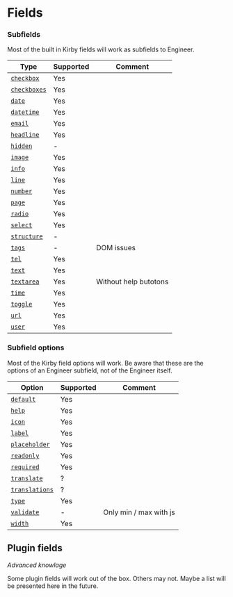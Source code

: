 # Fields

### Subfields

Most of the built in Kirby fields will work as subfields to Engineer.

| Type                                                                         | Supported | Comment
| ---------------------------------------------------------------------------- | --------- | -------
| [`checkbox`](https://getkirby.com/docs/cheatsheet/panel-fields/checkbox)     | Yes       |&nbsp;
| [`checkboxes`](https://getkirby.com/docs/cheatsheet/panel-fields/checkboxes) | Yes       |&nbsp;
| [`date`](https://getkirby.com/docs/cheatsheet/panel-fields/date)             | Yes       |&nbsp; 
| [`datetime`](https://getkirby.com/docs/cheatsheet/panel-fields/datetime)     | Yes       |&nbsp;
| [`email`](https://getkirby.com/docs/cheatsheet/panel-fields/email)           | Yes       |&nbsp;
| [`headline`](https://getkirby.com/docs/cheatsheet/panel-fields/headline)     | Yes       |&nbsp;
| [`hidden`](https://getkirby.com/docs/cheatsheet/panel-fields/hidden)         | -         |&nbsp;
| [`image`](https://getkirby.com/docs/cheatsheet/panel-fields/image)           | Yes       |&nbsp;
| [`info`](https://getkirby.com/docs/cheatsheet/panel-fields/info)             | Yes       |&nbsp;
| [`line`](https://getkirby.com/docs/cheatsheet/panel-fields/line)             | Yes       |&nbsp;
| [`number`](https://getkirby.com/docs/cheatsheet/panel-fields/number)         | Yes       |&nbsp;
| [`page`](https://getkirby.com/docs/cheatsheet/panel-fields/page)             | Yes       |&nbsp;
| [`radio`](https://getkirby.com/docs/cheatsheet/panel-fields/radiobuttons)    | Yes       |&nbsp;
| [`select`](https://getkirby.com/docs/cheatsheet/panel-fields/select)         | Yes       |&nbsp;
| [`structure`](https://getkirby.com/docs/cheatsheet/panel-fields/structure)   | -         |&nbsp;
| [`tags`](https://getkirby.com/docs/cheatsheet/panel-fields/tags)             | -         | DOM issues
| [`tel`](https://getkirby.com/docs/cheatsheet/panel-fields/tel)               | Yes       |&nbsp;
| [`text`](https://getkirby.com/docs/cheatsheet/panel-fields/text)             | Yes       |&nbsp;
| [`textarea`](https://getkirby.com/docs/cheatsheet/panel-fields/textarea)     | Yes       | Without help butotons
| [`time`](https://getkirby.com/docs/cheatsheet/panel-fields/time)             | Yes       |&nbsp;
| [`toggle`](https://getkirby.com/docs/cheatsheet/panel-fields/toggle)         | Yes       |&nbsp;
| [`url`](https://getkirby.com/docs/cheatsheet/panel-fields/url)               | Yes       |&nbsp;
| [`user`](https://getkirby.com/docs/cheatsheet/panel-fields/user)             | Yes       |&nbsp;

### Subfield options

Most of the Kirby field options will work. Be aware that these are the options of an Engineer subfield, not of the Engineer itself.

| Option                                                                                                              | Supported | Comment
| ------------------------------------------------------------------------------------------------------------------- | --------- | --------
| [`default`](https://getkirby.com/docs/panel/blueprints/form-fields#default-values)                                  | Yes       |&nbsp;
| [`help`](https://getkirby.com/docs/panel/blueprints/form-fields#field-instructions)                                 | Yes       |&nbsp;
| [`icon`](https://getkirby.com/docs/panel/blueprints/form-fields#custom-icons)                                       | Yes       |&nbsp;
| [`label`](https://getkirby.com/docs/panel/blueprints/form-fields)                                                   | Yes       |&nbsp;
| [`placeholder`](https://getkirby.com/docs/panel/blueprints/form-fields#placeholders)                                | Yes       |&nbsp;
| [`readonly`](https://getkirby.com/docs/panel/blueprints/form-fields#readonly-fields)                                | Yes       |&nbsp;
| [`required`](https://getkirby.com/docs/panel/blueprints/form-fields#required-fields)                                | Yes       |&nbsp;
| [`translate`](https://getkirby.com/docs/panel/blueprints/form-fields#prevent-field-values-in-non-default-languages) | ?         |&nbsp;
| [`translations`](https://getkirby.com/docs/panel/blueprints/form-fields#translating-form-fields)                    | ?         |&nbsp;
| [`type`](https://getkirby.com/docs/panel/blueprints/form-fields)                                                    | Yes       |&nbsp;
| [`validate`](https://getkirby.com/docs/panel/blueprints/form-fields#validation)                                     | -         | Only min / max with js
| [`width`](https://getkirby.com/docs/panel/blueprints/form-fields#creating-grids)                                    | Yes       | &nbsp;

## Plugin fields

*Advanced knowlage*

Some plugin fields will work out of the box. Others may not. Maybe a list will be presented here in the future.